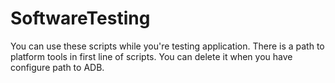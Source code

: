 # SoftwareTesting
You can use these scripts while you're testing application.
There is a path to platform tools in first line of scripts. You can delete it when you have configure path to ADB.
